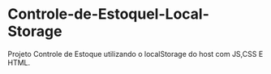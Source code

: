 # Controle-de-Estoquel-Local-Storage
Projeto Controle de Estoque utilizando o localStorage do host com JS,CSS E HTML.
